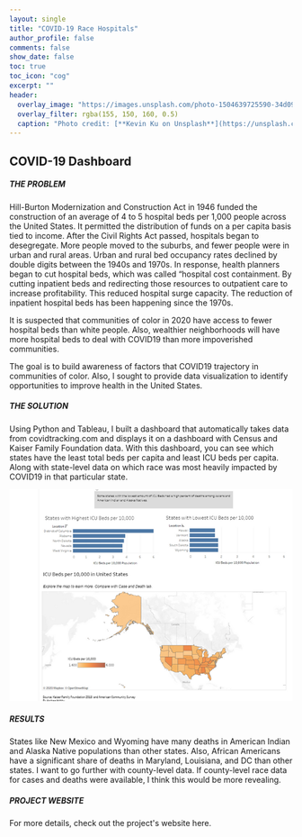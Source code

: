```yaml
--- 
layout: single
title: "COVID-19 Race Hospitals"
author_profile: false
comments: false
show_date: false
toc: true
toc_icon: "cog"
excerpt: ""
header:
  overlay_image: "https://images.unsplash.com/photo-1504639725590-34d0984388bd?ixid=MnwxMjA3fDB8MHxwaG90by1wYWdlfHx8fGVufDB8fHx8&ixlib=rb-1.2.1&auto=format&fit=crop&w=774&q=80"
  overlay_filter: rgba(155, 150, 160, 0.5)
  caption: "Photo credit: [**Kevin Ku on Unsplash**](https://unsplash.com/s/photos/deep-learning)"
--- 
```


## COVID-19 Dashboard

##### THE PROBLEM

Hill-Burton Modernization and Construction Act in 1946 funded the construction of an average of 4 to 5 hospital beds per 1,000 people across the United States. It permitted the distribution of funds on a per capita basis tied to income. After the Civil Rights Act passed, hospitals began to desegregate. More people moved to the suburbs, and fewer people were in urban and rural areas. Urban and rural bed occupancy rates declined by double digits between the 1940s and 1970s. In response, health planners began to cut hospital beds, which was called “hospital cost containment. By cutting inpatient beds and redirecting those resources to outpatient care to increase profitability. This reduced hospital surge capacity. The reduction of inpatient hospital beds has been happening since the 1970s.

It is suspected that communities of color in 2020 have access to fewer hospital beds than white people. Also, wealthier neighborhoods will have more hospital beds to deal with COVID19 than more impoverished communities.

The goal is to build awareness of factors that COVID19 trajectory in communities of color. Also, I sought to provide data visualization to identify opportunities to improve health in the United States.

##### THE SOLUTION

Using Python and Tableau, I built a dashboard that automatically takes data from covidtracking.com and displays it on a dashboard with Census and Kaiser Family Foundation data. With this dashboard, you can see which states have the least total beds per capita and least ICU beds per capita.  Along with state-level data on which race was most heavily impacted by COVID19 in that particular state.

![vizhobby](/images/vizhobby_PNG.webp)

##### RESULTS

States like New Mexico and Wyoming have many deaths in American Indian and Alaska Native populations than other states.
Also, African Americans have a significant share of deaths in Maryland, Louisiana, and DC than other states.
I want to go further with county-level data. If county-level race data for cases and deaths were available, I think this would be more revealing.

##### PROJECT WEBSITE
For more details, check out the project's website here.
